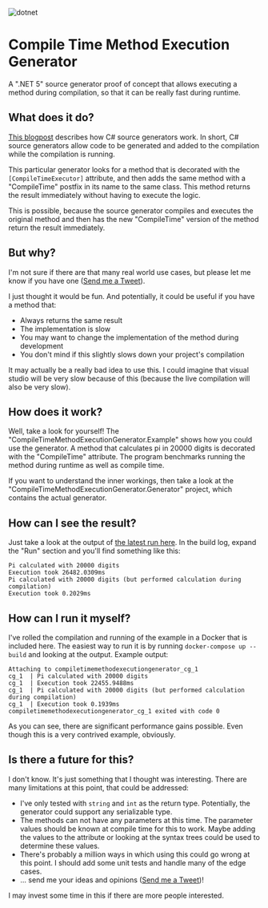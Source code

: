 ![dotnet](https://github.com/hermanussen/CompileTimeMethodExecutionGenerator/workflows/dotnet/badge.svg)

# Compile Time Method Execution Generator

A ".NET 5" source generator proof of concept that allows executing a method during compilation, so that it can be really fast during runtime.

## What does it do?

[This blogpost](https://devblogs.microsoft.com/dotnet/introducing-c-source-generators/) describes how C# source generators work. In short, C# source generators allow code to be generated and added to the compilation while the compilation is running.

This particular generator looks for a method that is decorated with the `[CompileTimeExecutor]` attribute, and then adds the same method with a "CompileTime" postfix in its name to the same class. This method returns the result immediately without having to execute the logic.

This is possible, because the source generator compiles and executes the original method and then has the new "CompileTime" version of the method return the result immediately.

## But why?

I'm not sure if there are that many real world use cases, but please let me know if you have one ([Send me a Tweet](https://twitter.com/knifecore/)).

I just thought it would be fun. And potentially, it could be useful if you have a method that:
- Always returns the same result
- The implementation is slow
- You may want to change the implementation of the method during development
- You don't mind if this slightly slows down your project's compilation

It may actually be a really bad idea to use this. I could imagine that visual studio will be very slow because of this (because the live compilation will also be very slow).

## How does it work?

Well, take a look for yourself! The "CompileTimeMethodExecutionGenerator.Example" shows how you could use the generator. A method that calculates pi in 20000 digits is decorated with the "CompileTime" attribute. The program benchmarks running the method during runtime as well as compile time.

If you want to understand the inner workings, then take a look at the "CompileTimeMethodExecutionGenerator.Generator" project, which contains the actual generator.

## How can I see the result?

Just take a look at the output of [the latest run here](https://github.com/hermanussen/CompileTimeMethodExecutionGenerator/actions?query=workflow%3Adotnet). In the build log, expand the "Run" section and you'll find something like this:
```
Pi calculated with 20000 digits
Execution took 26482.0309ms
Pi calculated with 20000 digits (but performed calculation during compilation)
Execution took 0.2029ms
```

## How can I run it myself?

I've rolled the compilation and running of the example in a Docker that is included here. The easiest way to run it is by running `docker-compose up --build` and looking at the output. Example output:
```
Attaching to compiletimemethodexecutiongenerator_cg_1
cg_1  | Pi calculated with 20000 digits
cg_1  | Execution took 22455.9488ms
cg_1  | Pi calculated with 20000 digits (but performed calculation during compilation)
cg_1  | Execution took 0.1939ms
compiletimemethodexecutiongenerator_cg_1 exited with code 0
```

As you can see, there are significant performance gains possible. Even though this is a very contrived example, obviously.

## Is there a future for this?

I don't know. It's just something that I thought was interesting. There are many limitations at this point, that could be addressed:
- I've only tested with `string` and `int` as the return type. Potentially, the generator could support any serializable type.
- The methods can not have any parameters at this time. The parameter values should be known at compile time for this to work. Maybe adding the values to the attribute or looking at the syntax trees could be used to determine these values.
- There's probably a million ways in which using this could go wrong at this point. I should add some unit tests and handle many of the edge cases.
- ... send me your ideas and opinions ([Send me a Tweet](https://twitter.com/knifecore/))!

I may invest some time in this if there are more people interested.
